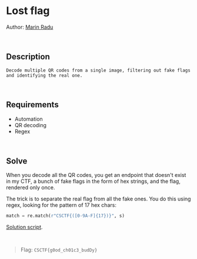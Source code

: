 # Lost flag
Author: [Marin Radu](https://github.com/ChronosPK)

<br>

## Description
```
Decode multiple QR codes from a single image, filtering out fake flags and identifying the real one.
```

<br>

## Requirements
- Automation
- QR decoding
- Regex

<br>

## Solve
When you decode all the QR codes, you get an endpoint that doesn't exist in my CTF, 
a bunch of fake flags in the form of hex strings, and the flag, rendered only once.

The trick is to separate the real flag from all the fake ones. 
You do this using regex, looking for the pattern of 17 hex chars:
```python
match = re.match(r"CSCTF{([0-9A-F]{17})}", s)
```

[Solution script](./solve/solve.py).

<br>

> Flag: `CSCTF{g0od_ch01c3_budDy}`